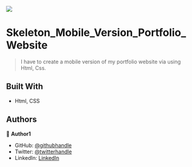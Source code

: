 ![](https://img.shields.io/badge/Microverse-blueviolet)

# Skeleton_Mobile_Version_Portfolio_Website

> I have to create a mobile version of my portfolio website via using Html, Css.


## Built With

- Html, CSS



## Authors

👤 **Author1**

- GitHub: [@githubhandle](https://github.com/Fatima-hub333)
- Twitter: [@twitterhandle](https://twitter.com/Fatima_developr)
- LinkedIn: [LinkedIn](https://www.linkedin.com/in/full-stack-webdeveloper-181583234/)
